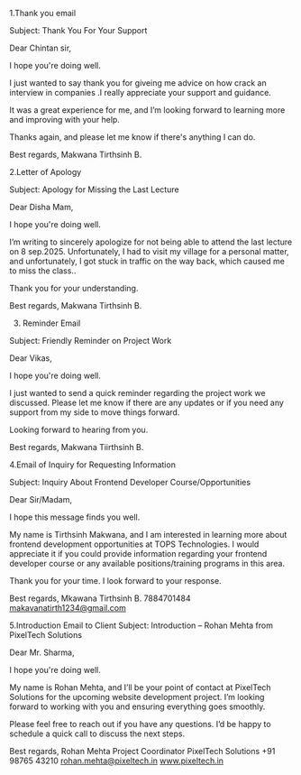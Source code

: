 1.Thank you email 

Subject: Thank You For Your Support

Dear Chintan sir,

I hope you're doing well.

I just wanted to say thank you for giveing me advice on how crack an interview in companies .I really appreciate your support and guidance.

It was a great experience for me, and I’m looking forward to learning more and improving with your help.

Thanks again, and please let me know if there's anything I can do.

Best regards,
Makwana Tirthsinh B.

2.Letter of Apology

Subject: Apology for Missing the Last Lecture

Dear Disha Mam,

I hope you're doing well.

I’m writing to sincerely apologize for not being able to attend the last lecture on 8 sep.2025. Unfortunately, I had to visit my village for a personal matter, and unfortunately, I got stuck in traffic on the way back, which caused me to miss the class..

Thank you for your understanding.

Best regards,
Makwana Tirthsinh B.

3. Reminder Email

Subject: Friendly Reminder on Project Work

Dear Vikas,

I hope you're doing well.

I just wanted to send a quick reminder regarding the project work we discussed. Please let me know if there are any updates or if you need any support from my side to move things forward.

Looking forward to hearing from you.

Best regards,
Makwana Tiirthsinh B.

4.Email of Inquiry for Requesting Information

Subject: Inquiry About Frontend Developer Course/Opportunities

Dear Sir/Madam,

I hope this message finds you well.

My name is Tirthsinh Makwana, and I am interested in learning more about frontend development opportunities at TOPS Technologies. I would appreciate it if you could provide information regarding your frontend developer course or any available positions/training programs in this area.

Thank you for your time. I look forward to your response.

Best regards,
Mkawana Tirthsinh B.
7884701484
makavanatirth1234@gmail.com

5.Introduction Email to Client
Subject: Introduction – Rohan Mehta from PixelTech Solutions

Dear Mr. Sharma,

I hope you're doing well.

My name is Rohan Mehta, and I’ll be your point of contact at PixelTech Solutions for the upcoming website development project. I’m looking forward to working with you and ensuring everything goes smoothly.

Please feel free to reach out if you have any questions. I’d be happy to schedule a quick call to discuss the next steps.

Best regards,
Rohan Mehta
Project Coordinator
PixelTech Solutions
+91 98765 43210
rohan.mehta@pixeltech.in
www.pixeltech.in
